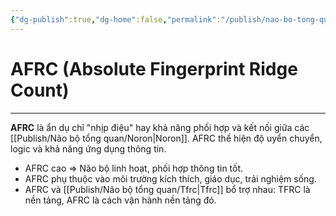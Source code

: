 ```yaml
---
{"dg-publish":true,"dg-home":false,"permalink":"/publish/nao-bo-tong-quan/afrc/","dgPassFrontmatter":true,"noteIcon":"","updated":"2025-01-12T15:19:15.283+07:00"}
---
```


# AFRC (Absolute Fingerprint Ridge Count)
---


**AFRC** là ẩn dụ chỉ "nhịp điệu" hay khả năng phối hợp và kết nối giữa các [[Publish/Não bộ tổng quan/Noron\|Noron]]. AFRC thể hiện độ uyển chuyển, logic và khả năng ứng dụng thông tin.

- AFRC cao ⇒ Não bộ linh hoạt, phối hợp thông tin tốt.
- AFRC phụ thuộc vào môi trường kích thích, giáo dục, trải nghiệm sống.
- AFRC và [[Publish/Não bộ tổng quan/Tfrc\|Tfrc]] bổ trợ nhau: TFRC là nền tảng, AFRC là cách vận hành nền tảng đó.

